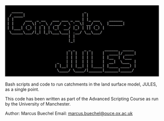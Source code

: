 ![alt text](https://github.com/marcusbuechel/Concepto-JULES/blob/main/Readme_Files/Logo.JPG?raw=true)

 Bash scripts and code to run catchments in the land surface model, JULES, as a single point.

 This code has been written as part of the Advanced Scripting Course as run by the University of Manchester.

 Author: Marcus Buechel
 Email: marcus.buechel@ouce.ox.ac.uk
